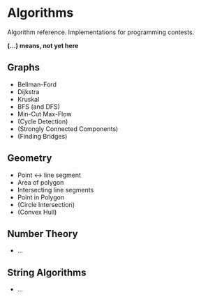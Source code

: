 Algorithms
==========

Algorithm reference. Implementations for programming contests.

**(...) means, not yet here**

Graphs
------

- Bellman-Ford
- Dijkstra
- Kruskal
- BFS (and DFS)
- Min-Cut Max-Flow
- (Cycle Detection)
- (Strongly Connected Components)
- (Finding Bridges)

Geometry
--------

- Point <-> line segment
- Area of polygon
- Intersecting line segments
- Point in Polygon
- (Circle Intersection)
- (Convex Hull)

Number Theory
-------------

- ...

String Algorithms
-----------------

- ...
